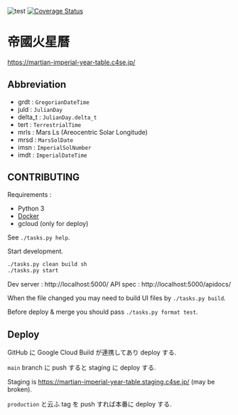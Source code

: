 ![test](https://github.com/c4se-jp/martian_imperial_year_table/workflows/test/badge.svg)
[![Coverage Status](https://coveralls.io/repos/github/c4se-jp/martian_imperial_year_table/badge.svg?branch=master)](https://coveralls.io/github/c4se-jp/martian_imperial_year_table?branch=master)

# 帝國火星曆

https://martian-imperial-year-table.c4se.jp/

## Abbreviation

- grdt : `GregorianDateTime`
- juld : `JulianDay`
- delta_t : `JulianDay.delta_t`
- tert : `TerrestrialTime`
- mrls : Mars Ls (Areocentric Solar Longitude)
- mrsd : `MarsSolDate`
- imsn : `ImperialSolNumber`
- imdt : `ImperialDateTime`

## CONTRIBUTING

Requirements :

- Python 3
- [Docker](https://www.docker.com/products/docker-desktop)
- gcloud (only for deploy)

See `./tasks.py help`.

Start development.

```sh
./tasks.py clean build sh
./tasks.py start
```

Dev server : http://localhost:5000/
API spec : http://localhost:5000/apidocs/

When the file changed you may need to build UI files by `./tasks.py build`.

Before deploy & merge you should pass `./tasks.py format test`.

## Deploy

GitHub に Google Cloud Build が連携してあり deploy する.

`main` branch に push すると staging に deploy する.

Staging is https://martian-imperial-year-table.staging.c4se.jp/ (may be broken).

`production` と云ふ tag を push すれば本番に deploy する.
